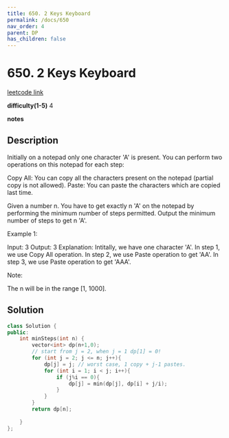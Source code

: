 ```yaml
---
title: 650. 2 Keys Keyboard
permalink: /docs/650
nav_order: 4
parent: DP
has_children: false
---
```

# 650. 2 Keys Keyboard
[leetcode link](https://leetcode.com/problems/2-keys-keyboard/)

**difficulty(1-5)** 
4

**notes**   


## Description
Initially on a notepad only one character 'A' is present. You can perform two operations on this notepad for each step:

Copy All: You can copy all the characters present on the notepad (partial copy is not allowed).
Paste: You can paste the characters which are copied last time.
 

Given a number n. You have to get exactly n 'A' on the notepad by performing the minimum number of steps permitted. Output the minimum number of steps to get n 'A'.

Example 1:

Input: 3
Output: 3
Explanation:
Intitally, we have one character 'A'.
In step 1, we use Copy All operation.
In step 2, we use Paste operation to get 'AA'.
In step 3, we use Paste operation to get 'AAA'.
 

Note:

The n will be in the range [1, 1000].

## Solution
```c++
class Solution {
public:
    int minSteps(int n) {
        vector<int> dp(n+1,0);
        // start from j = 2, when j = 1 dp[1] = 0!
        for (int j = 2; j <= n; j++){
            dp[j] = j; // worst case, 1 copy + j-1 pastes.
            for (int i = 1; i < j; i++){
                if (j%i == 0){
                    dp[j] = min(dp[j], dp[i] + j/i);
                }
            }
        }
        return dp[n];
        
    }
};
```

<!-- 
Default label
{: .label }

Blue label
{: .label .label-blue }

Stable
{: .label .label-green }

New release
{: .label .label-purple }

Coming soon
{: .label .label-yellow }

Deprecated
{: .label .label-red } -->
